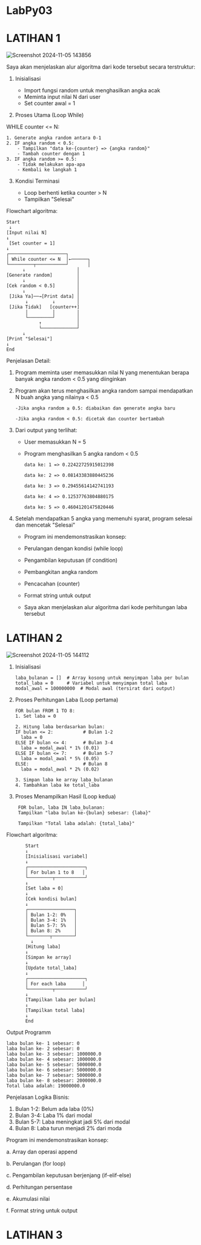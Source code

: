# LabPy03

# LATIHAN 1
![Screenshot 2024-11-05 143856](https://github.com/user-attachments/assets/1c1b120b-818d-4506-bb0e-e1106fe46618)

Saya akan menjelaskan alur algoritma dari kode tersebut secara terstruktur:

1. Inisialisasi

     - Import fungsi random untuk menghasilkan angka acak
     - Meminta input nilai N dari user
      - Set counter awal = 1
  
2. Proses Utama (Loop While)

WHILE counter <= N:

    1. Generate angka random antara 0-1
    2. IF angka random < 0.5:
        - Tampilkan "data ke-{counter} => {angka random}"
        - Tambah counter dengan 1
    3. IF angka random >= 0.5:
        - Tidak melakukan apa-apa
        - Kembali ke langkah 1

3. Kondisi Terminasi

   - Loop berhenti ketika counter > N
   - Tampilkan "Selesai"

Flowchart algoritma:

    Start
     ↓
    [Input nilai N]
    ↓
     [Set counter = 1]
    ↓
    ┌─────────────────────┐
    │ While counter <= N  │←──────┐
    └─────────┬───────────┘       │
          ↓                   │
    [Generate random]         │
          ↓                   │
    [Cek random < 0.5]        │
          ↓                   │
     [Jika Ya]──→[Print data] │
           ↓         ↓        │
     [Jika Tidak]   [counter++]
           │         │        │
           └─────────┘        │
                ↑             │
                └─────────────┘
          ↓
    [Print "Selesai"]
    ↓
    End

Penjelasan Detail:

1. Program meminta user memasukkan nilai N yang menentukan berapa banyak angka random < 0.5 yang diinginkan

2. Program akan terus menghasilkan angka random sampai mendapatkan N buah angka yang nilainya < 0.5
   
       -Jika angka random ≥ 0.5: diabaikan dan generate angka baru
   
       -Jika angka random < 0.5: dicetak dan counter bertambah
  
3.  Dari output yang terlihat:
   
    - User memasukkan N = 5
    - Program menghasilkan 5 angka random < 0.5
    
          data ke: 1 => 0.22422725915012398
      
          data ke: 2 => 0.08143383880445236
      
          data ke: 3 => 0.29455614142741193
      
          data ke: 4 => 0.12537763804880175
      
          data ke: 5 => 0.46041201475820446

4. Setelah mendapatkan 5 angka yang memenuhi syarat, program selesai dan mencetak "Selesai"

   - Program ini mendemonstrasikan konsep:

   - Perulangan dengan kondisi (while loop)

   - Pengambilan keputusan (if condition)

   - Pembangkitan angka random

   - Pencacahan (counter)

   - Format string untuk output

   - Saya akan menjelaskan alur algoritma dari kode perhitungan laba tersebut
  
# LATIHAN 2

![Screenshot 2024-11-05 144112](https://github.com/user-attachments/assets/d807aa5e-6953-40a6-b21b-98e099895e6a)

1. Inisialisasi

       laba_bulanan = []  # Array kosong untuk menyimpan laba per bulan
       total_laba = 0     # Variabel untuk menyimpan total laba
       modal_awal = 100000000  # Modal awal (tersirat dari output)

2.  Proses Perhitungan Laba (Loop pertama)

        FOR bulan FROM 1 TO 8:
        1. Set laba = 0
    
        2. Hitung laba berdasarkan bulan:
        IF bulan <= 2:           # Bulan 1-2
          laba = 0
        ELSE IF bulan <= 4:      # Bulan 3-4
          laba = modal_awal * 1% (0.01)
        ELSE IF bulan <= 7:      # Bulan 5-7
          laba = modal_awal * 5% (0.05)
        ELSE:                    # Bulan 8
          laba = modal_awal * 2% (0.02)
    
        3. Simpan laba ke array laba_bulanan
        4. Tambahkan laba ke total_laba

   3. Proses Menampilkan Hasil (Loop kedua)
  
           FOR bulan, laba IN laba_bulanan:
           Tampilkan "laba bulan ke-{bulan} sebesar: {laba}"

           Tampilkan "Total laba adalah: {total_laba}"

 Flowchart algoritma:

           Start
           ↓
           [Inisialisasi variabel]
           ↓
           ┌─────────────────────┐
           │ For bulan 1 to 8   │
           └─────────┬───────────┘
           ↓
           [Set laba = 0]
           ↓
           [Cek kondisi bulan]
           ↓
           ┌─────────────────┐
           │ Bulan 1-2: 0%   │
           │ Bulan 3-4: 1%   │
           │ Bulan 5-7: 5%   │
           │ Bulan 8: 2%     │
           └────────┬────────┘
             ↓
           [Hitung laba]
           ↓
           [Simpan ke array]
           ↓
           [Update total_laba]
           ↓
           ┌─────────────────────┐
           │ For each laba      │
           └─────────┬───────────┘
           ↓
           [Tampilkan laba per bulan]
           ↓
           [Tampilkan total laba]
           ↓
           End

Output Programm

    laba bulan ke- 1 sebesar: 0
    laba bulan ke- 2 sebesar: 0
    laba bulan ke- 3 sebesar: 1000000.0
    laba bulan ke- 4 sebesar: 1000000.0
    laba bulan ke- 5 sebesar: 5000000.0
    laba bulan ke- 6 sebesar: 5000000.0
    laba bulan ke- 7 sebesar: 5000000.0
    laba bulan ke- 8 sebesar: 2000000.0
    Total laba adalah: 19000000.0
    
Penjelasan Logika Bisnis:

1. Bulan 1-2: Belum ada laba (0%)
2. Bulan 3-4: Laba 1% dari modal
3. Bulan 5-7: Laba meningkat jadi 5% dari modal
4. Bulan 8: Laba turun menjadi 2% dari moda

Program ini mendemonstrasikan konsep:

a. Array dan operasi append

b. Perulangan (for loop)

c. Pengambilan keputusan berjenjang (if-elif-else)

d. Perhitungan persentase

e. Akumulasi nilai

f. Format string untuk output

# LATIHAN 3

